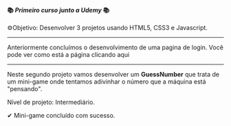 #### 📚 *Primeiro curso junto a Udemy* 📚



⚙Objetivo: Desenvolver 3 projetos usando HTML5, CSS3 e Javascript.

_______________________________________________________________________________________________________________________________________________________________________________________________________________________________________________________________________________________________________________________________________________________________________________________________________________________________________________

Anteriormente concluímos o desenvolvimento de uma pagina de login. Você pode ver como está a página clicando aqui

_________________________________________________________________________________________________________________________________________________________________________________________________________________________________________________________________________________________________________________________________________________________________________________________________________________________________________________

Neste segundo projeto vamos desenvolver um **GuessNumber** que trata de um mini-game onde tentamos adivinhar o número que a máquina está "pensando".



Nível de projeto: Intermediário.



✔ Mini-game concluído com sucesso.

